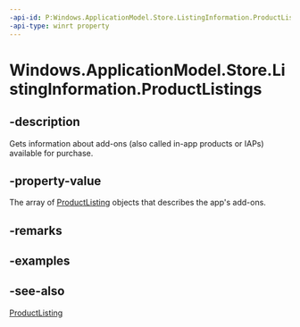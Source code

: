 ```yaml
---
-api-id: P:Windows.ApplicationModel.Store.ListingInformation.ProductListings
-api-type: winrt property
---
```


<!-- Property syntax
public Windows.Foundation.Collections.IMapView<string, Windows.ApplicationModel.Store.ProductListing> ProductListings { get; }
-->

# Windows.ApplicationModel.Store.ListingInformation.ProductListings

## -description
Gets information about add-ons (also called in-app products or IAPs) available for purchase.

## -property-value
The array of [ProductListing](productlisting.md) objects that describes the app's add-ons.

## -remarks

## -examples

## -see-also
[ProductListing](productlisting.md)